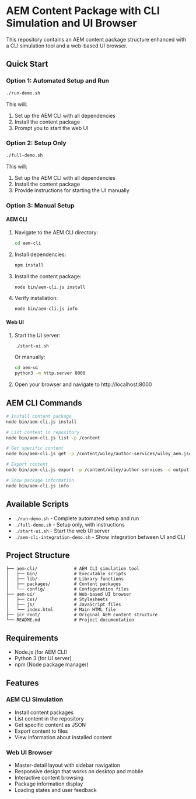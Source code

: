 # AEM Content Package with CLI Simulation and UI Browser

This repository contains an AEM content package structure enhanced with a CLI simulation tool and a web-based UI browser.

## Quick Start

### Option 1: Automated Setup and Run
```bash
./run-demo.sh
```

This will:
1. Set up the AEM CLI with all dependencies
2. Install the content package
3. Prompt you to start the web UI

### Option 2: Setup Only
```bash
./full-demo.sh
```

This will:
1. Set up the AEM CLI with all dependencies
2. Install the content package
3. Provide instructions for starting the UI manually

### Option 3: Manual Setup

#### AEM CLI

1. Navigate to the AEM CLI directory:
   ```bash
   cd aem-cli
   ```

2. Install dependencies:
   ```bash
   npm install
   ```

3. Install the content package:
   ```bash
   node bin/aem-cli.js install
   ```

4. Verify installation:
   ```bash
   node bin/aem-cli.js info
   ```

#### Web UI

1. Start the UI server:
   ```bash
   ./start-ui.sh
   ```
   
   Or manually:
   ```bash
   cd aem-ui
   python3 -m http.server 8000
   ```

2. Open your browser and navigate to http://localhost:8000

## AEM CLI Commands

```bash
# Install content package
node bin/aem-cli.js install

# List content in repository
node bin/aem-cli.js list -p /content

# Get specific content
node bin/aem-cli.js get -p /content/wiley/author-services/wiley_aem.json

# Export content
node bin/aem-cli.js export -p /content/wiley/author-services -o output.json

# Show package information
node bin/aem-cli.js info
```

## Available Scripts

- `./run-demo.sh` - Complete automated setup and run
- `./full-demo.sh` - Setup only, with instructions
- `./start-ui.sh` - Start the web UI server
- `./aem-cli-integration-demo.sh` - Show integration between UI and CLI

## Project Structure

```
├── aem-cli/              # AEM CLI simulation tool
│   ├── bin/              # Executable scripts
│   ├── lib/              # Library functions
│   ├── packages/         # Content packages
│   └── config/           # Configuration files
├── aem-ui/               # Web-based UI browser
│   ├── css/              # Stylesheets
│   ├── js/               # JavaScript files
│   └── index.html        # Main HTML file
├── jcr_root/             # Original AEM content structure
└── README.md             # Project documentation
```

## Requirements

- Node.js (for AEM CLI)
- Python 3 (for UI server)
- npm (Node package manager)

## Features

### AEM CLI Simulation
- Install content packages
- List content in the repository
- Get specific content as JSON
- Export content to files
- View information about installed content

### Web UI Browser
- Master-detail layout with sidebar navigation
- Responsive design that works on desktop and mobile
- Interactive content browsing
- Package information display
- Loading states and user feedback